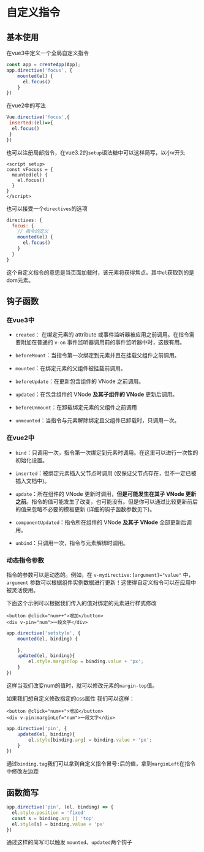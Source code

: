 # 自定义指令

## 基本使用

在vue3中定义一个全局自定义指令

```javascript
const app = createApp(App);
app.directive('focus', {
    mounted(el) {
      el.focus()
    }
})
```

在vue2中的写法

```javascript
Vue.directive('focus',{
 inserted:(el)=>{
  el.focus()
 }
})
```

也可以注册局部指令，在vue3.2的`setup`语法糖中可以这样简写，以小v开头

```vue
<script setup>
const vFocuss = {
  mounted(el) {
    el.focus()
  }
}
</script>
```

也可以接受一个`directives`的选项

```javascript
directives: {
  focus: {
    // 指令的定义
    mounted(el) {
      el.focus()
    }
  }
}
```

这个自定义指令的意思是当页面加载时，该元素将获得焦点。其中`el`获取到的是dom元素。

## 钩子函数

### 在vue3中

- `created`： 在绑定元素的 attribute 或事件监听器被应用之前调用。在指令需要附加在普通的 `v-on` 事件监听器调用前的事件监听器中时，这很有用。

- `beforeMount`：当指令第一次绑定到元素并且在挂载父组件之前调用。

- `mounted`：在绑定元素的父组件被挂载前调用。

- `beforeUpdate`：在更新包含组件的 VNode 之前调用。

- `updated`：在包含组件的 VNode **及其子组件的 VNode** 更新后调用。

- `beforeUnmount`：在卸载绑定元素的父组件之前调用

- `unmounted`：当指令与元素解除绑定且父组件已卸载时，只调用一次。

### 在vue2中

- `bind`：只调用一次，指令第一次绑定到元素时调用。在这里可以进行一次性的初始化设置。

- `inserted`：被绑定元素插入父节点时调用 (仅保证父节点存在，但不一定已被插入文档中)。

- `update`：所在组件的 VNode 更新时调用，**但是可能发生在其子 VNode 更新之前**。指令的值可能发生了改变，也可能没有。但是你可以通过比较更新前后的值来忽略不必要的模板更新 (详细的钩子函数参数见下)。

- `componentUpdated`：指令所在组件的 VNode **及其子 VNode** 全部更新后调用。

- `unbind`：只调用一次，指令与元素解绑时调用。

### 动态指令参数

指令的参数可以是动态的。例如，在 `v-mydirective:[argument]="value"` 中，`argument` 参数可以根据组件实例数据进行更新！这使得自定义指令可以在应用中被灵活使用。

下面这个示例可以根据我们传入的值对绑定的元素进行样式修改

```vue
<button @click="num++">增加</button>
<div v-pin="num">一段文字</div>
```

```javascript
app.directive('setstyle', {
    mounted(el, binding) {
        
    },
    updated(el, binding){
        el.style.marginTop = binding.value + 'px';
    }
})
```

这样当我们改变num的值时，就可以修改元素的`margin-top`值。

如果我们想自定义修改指定的css属性 我们可以这样：

```vue
<button @click="num++">增加</button>
<div v-pin:marginLef="num">一段文字</div>
```

```javascript
app.directive('pin', {
    updated(el, binding){
        el.style[binding.arg] = binding.value + 'px';
    }
})
```

通过`binding.tag`我们可以拿到自定义指令冒号`:`后的值，拿到`marginLeft`在指令中修改左边距

## 函数简写

```javascript
app.directive('pin', (el, binding) => {
  el.style.position = 'fixed'
  const s = binding.arg || 'top'
  el.style[s] = binding.value + 'px'
})
```

通过这样的简写可以触发 `mounted`、`updated`两个钩子